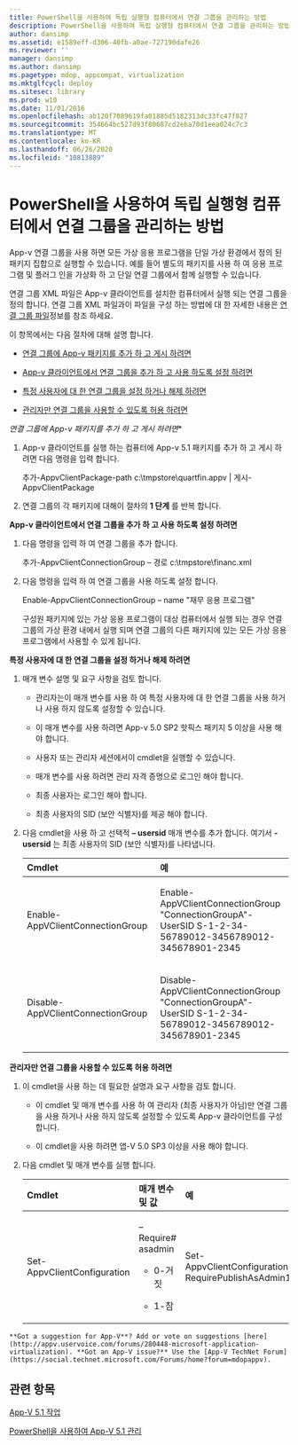 ```yaml
---
title: PowerShell을 사용하여 독립 실행형 컴퓨터에서 연결 그룹을 관리하는 방법
description: PowerShell을 사용하여 독립 실행형 컴퓨터에서 연결 그룹을 관리하는 방법
author: dansimp
ms.assetid: e1589eff-d306-40fb-a0ae-727190dafe26
ms.reviewer: ''
manager: dansimp
ms.author: dansimp
ms.pagetype: mdop, appcompat, virtualization
ms.mktglfcycl: deploy
ms.sitesec: library
ms.prod: w10
ms.date: 11/01/2016
ms.openlocfilehash: ab120f7089619fa01885d5182313dc33fc47f827
ms.sourcegitcommit: 354664bc527d93f80687cd2eba70d1eea024c7c3
ms.translationtype: MT
ms.contentlocale: ko-KR
ms.lasthandoff: 06/26/2020
ms.locfileid: "10813889"
---
```

# PowerShell을 사용하여 독립 실행형 컴퓨터에서 연결 그룹을 관리하는 방법


App-v 연결 그룹을 사용 하면 모든 가상 응용 프로그램을 단일 가상 환경에서 정의 된 패키지 집합으로 실행할 수 있습니다. 예를 들어 별도의 패키지를 사용 하 여 응용 프로그램 및 플러그 인을 가상화 하 고 단일 연결 그룹에서 함께 실행할 수 있습니다.

연결 그룹 XML 파일은 App-v 클라이언트를 설치한 컴퓨터에서 실행 되는 연결 그룹을 정의 합니다. 연결 그룹 XML 파일과이 파일을 구성 하는 방법에 대 한 자세한 내용은 [연결 그룹 파일](about-the-connection-group-file51.md)정보를 참조 하세요.

이 항목에서는 다음 절차에 대해 설명 합니다.

-   [연결 그룹에 App-v 패키지를 추가 하 고 게시 하려면](#bkmk-add-pub-pkgs-in-cg)

-   [App-v 클라이언트에서 연결 그룹을 추가 하 고 사용 하도록 설정 하려면](#bkmk-add-enable-cg-on-clt)

-   [특정 사용자에 대 한 연결 그룹을 설정 하거나 해제 하려면](#bkmk-enable-cg-for-user-poshtopic)

-   [관리자만 연결 그룹을 사용할 수 있도록 허용 하려면](#bkmk-admin-only-posh-topic-cg)

<a href="" id="bkmk-add-pub-pkgs-in-cg"></a>*연결 그룹에 App-v 패키지를 추가 하 고 게시 하려면**

1.  App-v 클라이언트를 실행 하는 컴퓨터에 App-v 5.1 패키지를 추가 하 고 게시 하려면 다음 명령을 입력 합니다.

    추가-AppvClientPackage-path c:\\tmpstore\\quartfin.appv | 게시-AppvClientPackage

2.  연결 그룹의 각 패키지에 대해이 절차의 **1 단계** 를 반복 합니다.

<a href="" id="bkmk-add-enable-cg-on-clt"></a>**App-v 클라이언트에서 연결 그룹을 추가 하 고 사용 하도록 설정 하려면**

1.  다음 명령을 입력 하 여 연결 그룹을 추가 합니다.

    추가-AppvClientConnectionGroup – 경로 c:\\tmpstore\\financ.xml

2.  다음 명령을 입력 하 여 연결 그룹을 사용 하도록 설정 합니다.

    Enable-AppvClientConnectionGroup – name "재무 응용 프로그램"

    구성원 패키지에 있는 가상 응용 프로그램이 대상 컴퓨터에서 실행 되는 경우 연결 그룹의 가상 환경 내에서 실행 되며 연결 그룹의 다른 패키지에 있는 모든 가상 응용 프로그램에서 사용할 수 있게 됩니다.

<a href="" id="bkmk-enable-cg-for-user-poshtopic"></a>**특정 사용자에 대 한 연결 그룹을 설정 하거나 해제 하려면**

1.  매개 변수 설명 및 요구 사항을 검토 합니다.

    -   관리자는이 매개 변수를 사용 하 여 특정 사용자에 대 한 연결 그룹을 사용 하거나 사용 하지 않도록 설정할 수 있습니다.

    -   이 매개 변수를 사용 하려면 App-v 5.0 SP2 핫픽스 패키지 5 이상을 사용 해야 합니다.

    -   사용자 또는 관리자 세션에서이 cmdlet을 실행할 수 있습니다.

    -   매개 변수를 사용 하려면 관리 자격 증명으로 로그인 해야 합니다.

    -   최종 사용자는 로그인 해야 합니다.

    -   최종 사용자의 SID (보안 식별자)를 제공 해야 합니다.

2.  다음 cmdlet을 사용 하 고 선택적 **– usersid** 매개 변수를 추가 합니다. 여기서 **-usersid** 는 최종 사용자의 SID (보안 식별자)를 나타냅니다.

    <table>
    <colgroup>
    <col width="50%" />
    <col width="50%" />
    </colgroup>
    <thead>
    <tr class="header">
    <th align="left">Cmdlet</th>
    <th align="left">예</th>
    </tr>
    </thead>
    <tbody>
    <tr class="odd">
    <td align="left"><p>Enable-AppVClientConnectionGroup</p></td>
    <td align="left"><p>Enable-AppVClientConnectionGroup "ConnectionGroupA"-UserSID S-1-2-34-56789012-3456789012-345678901-2345</p></td>
    </tr>
    <tr class="even">
    <td align="left"><p>Disable-AppVClientConnectionGroup</p></td>
    <td align="left"><p>Disable-AppVClientConnectionGroup "ConnectionGroupA"-UserSID S-1-2-34-56789012-3456789012-345678901-2345</p></td>
    </tr>
    </tbody>
    </table>

<a href="" id="bkmk-admin-only-posh-topic-cg"></a>**관리자만 연결 그룹을 사용할 수 있도록 허용 하려면**

1.  이 cmdlet을 사용 하는 데 필요한 설명과 요구 사항을 검토 합니다.

    -   이 cmdlet 및 매개 변수를 사용 하 여 관리자 (최종 사용자가 아님)만 연결 그룹을 사용 하거나 사용 하지 않도록 설정할 수 있도록 App-v 클라이언트를 구성 합니다.

    -   이 cmdlet을 사용 하려면 앱-V 5.0 SP3 이상을 사용 해야 합니다.

2.  다음 cmdlet 및 매개 변수를 실행 합니다.

    <table>
    <colgroup>
    <col width="33%" />
    <col width="33%" />
    <col width="33%" />
    </colgroup>
    <thead>
    <tr class="header">
    <th align="left">Cmdlet</th>
    <th align="left">매개 변수 및 값</th>
    <th align="left">예</th>
    </tr>
    </thead>
    <tbody>
    <tr class="odd">
    <td align="left"><p>Set-AppvClientConfiguration</p></td>
    <td align="left"><p>– Require# asadmin</p>
    <ul>
    <li><p>0-거짓</p></li>
    <li><p>1-참</p></li>
    </ul></td>
    <td align="left"><p>Set-AppvClientConfiguration-RequirePublishAsAdmin1</p></td>
    </tr>
    </tbody>
    </table>



~~~
**Got a suggestion for App-V**? Add or vote on suggestions [here](http://appv.uservoice.com/forums/280448-microsoft-application-virtualization). **Got an App-V issue?** Use the [App-V TechNet Forum](https://social.technet.microsoft.com/Forums/home?forum=mdopappv).
~~~

## 관련 항목


[App-V 5.1 작업](operations-for-app-v-51.md)

[PowerShell을 사용하여 App-V 5.1 관리](administering-app-v-51-by-using-powershell.md)









